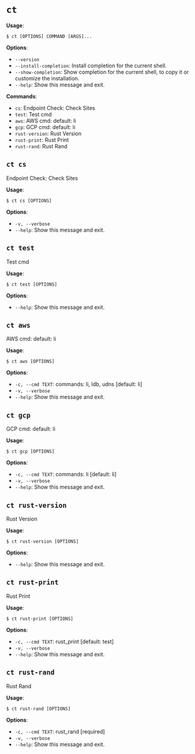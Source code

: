 # `ct`

**Usage**:

```console
$ ct [OPTIONS] COMMAND [ARGS]...
```

**Options**:

* `--version`
* `--install-completion`: Install completion for the current shell.
* `--show-completion`: Show completion for the current shell, to copy it or customize the installation.
* `--help`: Show this message and exit.

**Commands**:

* `cs`: Endpoint Check: Check Sites
* `test`: Test cmd
* `aws`: AWS cmd: default: li
* `gcp`: GCP cmd: default: li
* `rust-version`: Rust Version
* `rust-print`: Rust Print
* `rust-rand`: Rust Rand

## `ct cs`

Endpoint Check: Check Sites

**Usage**:

```console
$ ct cs [OPTIONS]
```

**Options**:

* `-v, --verbose`
* `--help`: Show this message and exit.

## `ct test`

Test cmd

**Usage**:

```console
$ ct test [OPTIONS]
```

**Options**:

* `--help`: Show this message and exit.

## `ct aws`

AWS cmd: default: li

**Usage**:

```console
$ ct aws [OPTIONS]
```

**Options**:

* `-c, --cmd TEXT`: commands: li, ldb, udns  [default: li]
* `-v, --verbose`
* `--help`: Show this message and exit.

## `ct gcp`

GCP cmd: default: li

**Usage**:

```console
$ ct gcp [OPTIONS]
```

**Options**:

* `-c, --cmd TEXT`: commands: li  [default: li]
* `-v, --verbose`
* `--help`: Show this message and exit.

## `ct rust-version`

Rust Version

**Usage**:

```console
$ ct rust-version [OPTIONS]
```

**Options**:

* `--help`: Show this message and exit.

## `ct rust-print`

Rust Print

**Usage**:

```console
$ ct rust-print [OPTIONS]
```

**Options**:

* `-c, --cmd TEXT`: rust_print  [default: test]
* `-v, --verbose`
* `--help`: Show this message and exit.

## `ct rust-rand`

Rust Rand

**Usage**:

```console
$ ct rust-rand [OPTIONS]
```

**Options**:

* `-c, --cmd TEXT`: rust_rand  [required]
* `-v, --verbose`
* `--help`: Show this message and exit.
